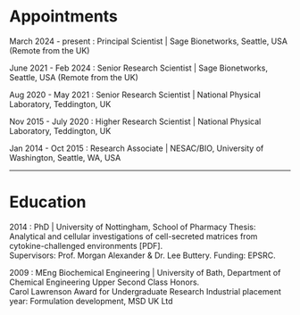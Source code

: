 # Appointments

March 2024 - present
:    Principal Scientist | Sage Bionetworks, Seattle, USA (Remote from the UK)  

June 2021 - Feb 2024
:    Senior Research Scientist | Sage Bionetworks, Seattle, USA (Remote from the UK)  

Aug 2020 - May 2021
:    Senior Research Scientist | National Physical Laboratory, Teddington, UK

Nov 2015 - July 2020 
:    Higher Research Scientist | National Physical Laboratory, Teddington, UK

Jan 2014 - Oct 2015
:    Research Associate | NESAC/BIO, University of Washington, Seattle, WA, USA

---

# Education

2014 
:    PhD | University of Nottingham, School of Pharmacy
     Thesis: Analytical and cellular investigations of cell-secreted matrices from cytokine-challenged environments [PDF].   
     Supervisors: Prof. Morgan Alexander & Dr. Lee Buttery. Funding: EPSRC.

2009
:    MEng Biochemical Engineering | University of Bath, Department of Chemical Engineering Upper Second Class Honors.  
     Carol Lawrenson Award for Undergraduate Research Industrial placement year: Formulation development, MSD UK Ltd
